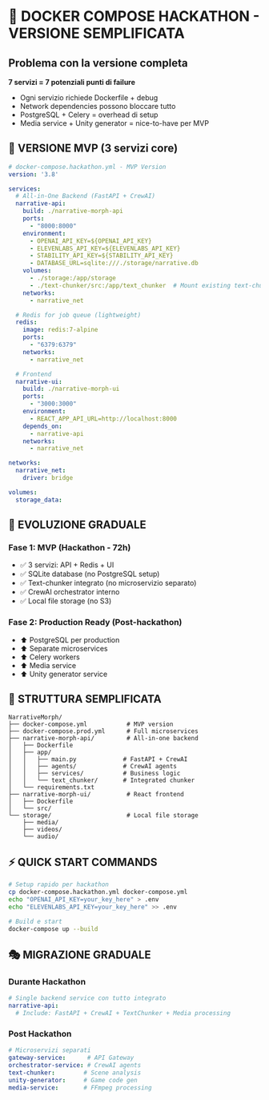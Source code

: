# 🚀 DOCKER COMPOSE HACKATHON - VERSIONE SEMPLIFICATA

## Problema con la versione completa
**7 servizi = 7 potenziali punti di failure**
- Ogni servizio richiede Dockerfile + debug
- Network dependencies possono bloccare tutto
- PostgreSQL + Celery = overhead di setup
- Media service + Unity generator = nice-to-have per MVP

## 🎯 VERSIONE MVP (3 servizi core)

```yaml
# docker-compose.hackathon.yml - MVP Version
version: '3.8'

services:
  # All-in-One Backend (FastAPI + CrewAI)
  narrative-api:
    build: ./narrative-morph-api
    ports:
      - "8000:8000"
    environment:
      - OPENAI_API_KEY=${OPENAI_API_KEY}
      - ELEVENLABS_API_KEY=${ELEVENLABS_API_KEY}
      - STABILITY_API_KEY=${STABILITY_API_KEY}
      - DATABASE_URL=sqlite:///./storage/narrative.db
    volumes:
      - ./storage:/app/storage
      - ./text-chunker/src:/app/text_chunker  # Mount existing text-chunker
    networks:
      - narrative_net

  # Redis for job queue (lightweight)
  redis:
    image: redis:7-alpine
    ports:
      - "6379:6379"
    networks:
      - narrative_net

  # Frontend
  narrative-ui:
    build: ./narrative-morph-ui
    ports:
      - "3000:3000"
    environment:
      - REACT_APP_API_URL=http://localhost:8000
    depends_on:
      - narrative-api
    networks:
      - narrative_net

networks:
  narrative_net:
    driver: bridge

volumes:
  storage_data:
```

## 🔄 EVOLUZIONE GRADUALE

### Fase 1: MVP (Hackathon - 72h)
- ✅ 3 servizi: API + Redis + UI
- ✅ SQLite database (no PostgreSQL setup)
- ✅ Text-chunker integrato (no microservizio separato)
- ✅ CrewAI orchestrator interno
- ✅ Local file storage (no S3)

### Fase 2: Production Ready (Post-hackathon)
- ⬆️ PostgreSQL per production
- ⬆️ Separate microservices
- ⬆️ Celery workers
- ⬆️ Media service
- ⬆️ Unity generator service

## 📁 STRUTTURA SEMPLIFICATA

```
NarrativeMorph/
├── docker-compose.yml           # MVP version
├── docker-compose.prod.yml      # Full microservices
├── narrative-morph-api/         # All-in-one backend
│   ├── Dockerfile
│   ├── app/
│   │   ├── main.py             # FastAPI + CrewAI
│   │   ├── agents/             # CrewAI agents
│   │   ├── services/           # Business logic
│   │   └── text_chunker/       # Integrated chunker
│   └── requirements.txt
├── narrative-morph-ui/          # React frontend
│   ├── Dockerfile
│   └── src/
└── storage/                     # Local file storage
    ├── media/
    ├── videos/
    └── audio/
```

## ⚡ QUICK START COMMANDS

```bash
# Setup rapido per hackathon
cp docker-compose.hackathon.yml docker-compose.yml
echo "OPENAI_API_KEY=your_key_here" > .env
echo "ELEVENLABS_API_KEY=your_key_here" >> .env

# Build e start
docker-compose up --build
```

## 🎭 MIGRAZIONE GRADUALE

### Durante Hackathon
```yaml
# Single backend service con tutto integrato
narrative-api:
  # Include: FastAPI + CrewAI + TextChunker + Media processing
```

### Post Hackathon
```yaml
# Microservizi separati
gateway-service:      # API Gateway
orchestrator-service: # CrewAI agents
text-chunker:        # Scene analysis
unity-generator:     # Game code gen
media-service:       # FFmpeg processing
```
